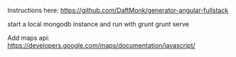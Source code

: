 Instructions here:
https://github.com/DaftMonk/generator-angular-fullstack


start a local mongodb instance and run with 
grunt
grunt serve

Add maps api:
https://developers.google.com/maps/documentation/javascript/
